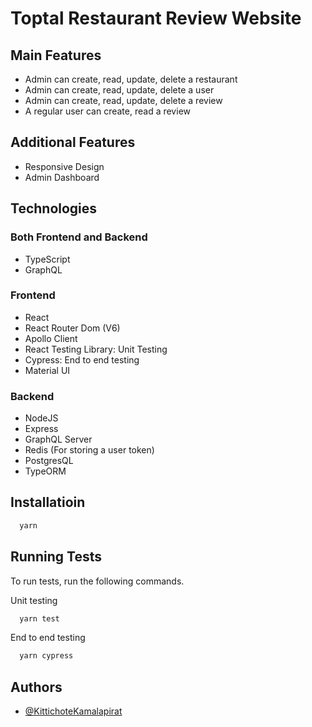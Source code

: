 # Toptal Restaurant Review Website

## Main Features

- Admin can create, read, update, delete a restaurant
- Admin can create, read, update, delete a user
- Admin can create, read, update, delete a review
- A regular user can create, read a review

## Additional Features

- Responsive Design
- Admin Dashboard

## Technologies

### Both Frontend and Backend

- TypeScript
- GraphQL

### Frontend

- React
- React Router Dom (V6)
- Apollo Client
- React Testing Library: Unit Testing
- Cypress: End to end testing
- Material UI

### Backend

- NodeJS
- Express
- GraphQL Server
- Redis (For storing a user token)
- PostgresQL
- TypeORM

## Installatioin

```bash
  yarn
```

## Running Tests

To run tests, run the following commands.

Unit testing

```bash
  yarn test
```

End to end testing

```bash
  yarn cypress
```

## Authors

- [@KittichoteKamalapirat](https://github.com/KittichoteKamalapirat)
